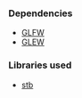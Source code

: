 ### Dependencies

* [GLFW](http://www.glfw.org/)
* [GLEW](http://glew.sourceforge.net/)

### Libraries used

* [stb](https://github.com/nothings/stb)
